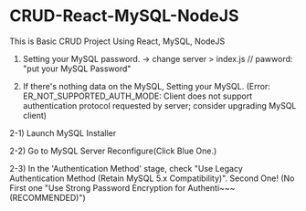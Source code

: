 # CRUD-React-MySQL-NodeJS
This is Basic CRUD Project Using React, MySQL, NodeJS


1) Setting your MySQL password.
-> change server > index.js // pawword: "put your MySQL Password"

2) If there's nothing data on the MySQL, Setting your MySQL.
(Error: ER_NOT_SUPPORTED_AUTH_MODE: Client does not support authentication protocol requested by server; consider upgrading MySQL client)

2-1) Launch MySQL Installer

2-2) Go to MySQL Server Reconfigure(Click Blue One.)

2-3) In the 'Authentication Method' stage, check "Use Legacy Authentication Method (Retain MySQL 5.x Compatibility)". Second One!
(No First one "Use Strong Password Encryption for Authenti~~~ (RECOMMENDED)")
